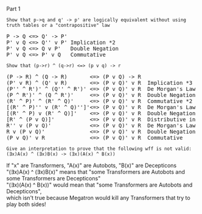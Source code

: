 Part 1
```
Show that p->q and q' -> p' are logically equivalent without using truth tables or a "contrapositive" law
```

<pre>
P -> Q <=> Q' -> P'
P' v Q <=> Q'' v P' Implication *2
P' v Q <=> Q v P'   Double Negation
P' v Q <=> P' v Q   Commutative
</pre>

```
Show that (p->r) ^ (q->r) <=> (p v q) -> r
```

<pre>
(P -> R) ^ (Q -> R)       <=> (P v Q) -> R
(P' v R) ^ (Q' v R)       <=> (P v Q)' v R  Implication *3
(P'' ^ R')' ^ (Q'' ^ R')' <=> (P v Q)' v R  De Morgan's Law *2
(P ^ R')' ^ (Q ^ R')'     <=> (P v Q)' v R  Double Negation *2
(R' ^ P)' ^ (R' ^ Q)'     <=> (P v Q)' v R  Commutative *2
[(R' ^ P)'' v (R' ^ Q)'']'<=> (P v Q)' v R  De Morgan's Law
[(R' ^ P) v (R' ^ Q)]'    <=> (P v Q)' v R  Double Negation *2
[R' ^ (P v Q)]'           <=> (P v Q)' v R  Distributive in reverse
R'' v (P v Q)'            <=> (P v Q)' v R  De Morgan's Law
R v (P v Q)'              <=> (P v Q)' v R  Double Negation
(P v Q)' v R              <=> (P v Q)' v R  Commutative
</pre>

```
Give an interpretation to prove that the following wff is not valid: (Ǝx)A(x) ^ (Ǝx)B(x) -> (Ǝx)(A(x) ^ B(x))
```

If "x" are Transformers, "A(x)" are Autobots, "B(x)" are Decepticons  
"(∃x)A(x) ^ (∃x)B(x)" means that "some Transformers are Autobots and some Transformers are Decepticons"  
"(∃x)(A(x) ^ B(x))" would mean that "some Transformers are Autobots and Decepticons",  
which isn't true because Megatron would kill any Transformers that try to play both sides!
